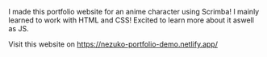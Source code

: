 I made this portfolio website for an anime character using Scrimba! I mainly learned to work with HTML and CSS! Excited to learn more about it aswell as JS.

Visit this website on https://nezuko-portfolio-demo.netlify.app/
